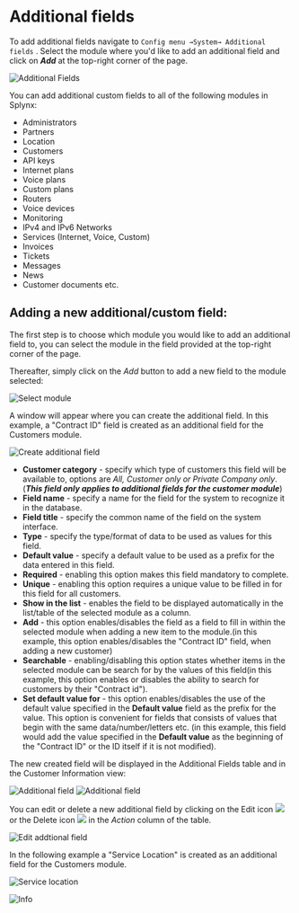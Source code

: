 Additional fields
================

To add additional fields navigate to `Config menu →System→ Additional fields` . Select the module where you'd like to add an additional field and click on  ***Add*** at the top-right corner of the page.

![Additional Fields](menu1.png)

You can add additional custom fields to all of the following modules in Splynx:

* Administrators
* Partners
* Location
* Customers
* API keys
* Internet plans
* Voice plans
* Custom plans
* Routers
* Voice devices
* Monitoring
* IPv4 and IPv6 Networks
* Services (Internet, Voice, Custom)
* Invoices
* Tickets
* Messages
* News
* Customer documents  etc.


## Adding a new additional/custom field:

The first step is to choose which module you would like to add an additional field to, you can select the module in the field provided at the top-right corner of the page.

Thereafter, simply click on the *Add* button to add a new field to the module selected:

![Select module](select_module.png)


A window will appear where you can create the additional field. In this example, a "Contract ID" field is created as an additional field for the Customers module.

![Create additional field](create_additional_field.png)

* **Customer category** - specify which type of customers this field will be available to, options are *All, Customer only or Private Company only*. (***This field only applies to additional fields for the customer module***)
* **Field name** - specify a name for the field for the system to recognize it in the database.
* **Field title** - specify the common name of the field on the system interface.
* **Type** - specify the type/format of data to be used as values for this field.
* **Default value** - specify a default value to be used as a prefix for the data entered in this field.
* **Required** - enabling this option makes this field mandatory to complete.
* **Unique** -  enabling this option requires a unique value to be filled in for this field for all customers.
* **Show in the list** - enables the field to be displayed automatically in the list/table of the selected module as a column.
* **Add** - this option enables/disables the field as a field to fill in within the selected module when adding a new item to the module.(in this example, this option enables/disables the "Contract ID" field, when adding a new customer)
* **Searchable** - enabling/disabling this option states whether items in the selected module can be search for by the values of this field(in this example, this option enables or disables the ability to search for customers by their "Contract id").
* **Set default value for** - this option enables/disables the use of the default value specified in the **Default value** field as the prefix for the value. This option is convenient for fields that consists of values that begin with the same data/number/letters etc. (in this example, this field would add the value specified in the **Default value** as the beginning of the "Contract ID" or the ID itself if it is not modified).


The new created field will be displayed in the Additional Fields table and in the Customer Information view:

![Additional field](contract_id.png)
![Additional field](info.png)

You can edit or delete a new additional field by clicking on the Edit icon ![](edit.png)  or the Delete icon ![](delete.png)  in the *Action* column of the table.

![Edit addtional field](edit_af.png)


In the following example a "Service Location" is created as an additional field for the Customers module.

![Service location](service_location.png)

![Info](service_location_information.png)
